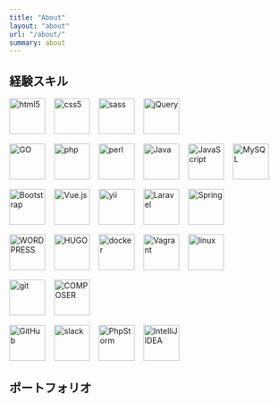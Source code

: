 ```yaml
---
title: "About"
layout: "about"
url: "/about/"
summary: about
---
```


[comment]: <> (https://devicon.dev/)

## 経験スキル

<ul style="margin-bottom: 0; padding-inline-start: 0; list-style-type: none; display: flex;">
    <li style="margin-top: 0 !important; margin-right: 1rem;"><img src="https://cdn.jsdelivr.net/gh/devicons/devicon/icons/html5/html5-plain-wordmark.svg" title="html5" style="width: 4rem; height: 4rem;"></li>
    <li style="margin-top: 0 !important; margin-right: 1rem;"><img src="https://cdn.jsdelivr.net/gh/devicons/devicon/icons/css3/css3-plain-wordmark.svg" title="css5" style="width: 4rem; height: 4rem;"></li>
    <li style="margin-top: 0 !important; margin-right: 1rem;"><img src="https://cdn.jsdelivr.net/gh/devicons/devicon/icons/sass/sass-original.svg" title="sass" style="width: 4rem; height: 4rem;"></li>
    <li style="margin-top: 0 !important; margin-right: 1rem;"><img src="https://cdn.jsdelivr.net/gh/devicons/devicon/icons/jquery/jquery-plain-wordmark.svg" title="jQuery" style="width: 4rem; height: 4rem;"></li>
</ul>

<ul style="margin-bottom: 0; padding-inline-start: 0; list-style-type: none; display: flex;">
    <li style="margin-top: 0 !important; margin-right: 1rem;"><img src="https://cdn.jsdelivr.net/gh/devicons/devicon/icons/go/go-original.svg" title="GO" style="width: 4rem; height: 4rem;"></li>
    <li style="margin-top: 0 !important; margin-right: 1rem;"><img src="https://cdn.jsdelivr.net/gh/devicons/devicon/icons/php/php-plain.svg" title="php" style="width: 4rem; height: 4rem;"></li>
    <li style="margin-top: 0 !important; margin-right: 1rem;"><img src="https://cdn.jsdelivr.net/gh/devicons/devicon/icons/perl/perl-original.svg" title="perl" style="width: 4rem; height: 4rem;"></li>
    <li style="margin-top: 0 !important; margin-right: 1rem;"><img src="https://cdn.jsdelivr.net/gh/devicons/devicon/icons/java/java-original-wordmark.svg" title="Java" style="width: 4rem; height: 4rem;"></li>
    <li style="margin-top: 0 !important; margin-right: 1rem;"><img src="https://cdn.jsdelivr.net/gh/devicons/devicon/icons/javascript/javascript-plain.svg" title="JavaScript" style="width: 4rem; height: 4rem;"></li>
<li style="margin-right: 1rem;"><img src="https://cdn.jsdelivr.net/gh/devicons/devicon/icons/mysql/mysql-original-wordmark.svg" title="MySQL" style="width: 4rem; height: 4rem;"></li>
</ul>

<ul style="margin-bottom: 0; padding-inline-start: 0; list-style-type: none; display: flex;">
    <li style="margin-top: 0 !important; margin-right: 1rem;"><img src="https://cdn.jsdelivr.net/gh/devicons/devicon/icons/bootstrap/bootstrap-original-wordmark.svg" title="Bootstrap" style="width: 4rem; height: 4rem;"></li>
    <li style="margin-right: 1rem;"><img src="https://cdn.jsdelivr.net/gh/devicons/devicon/icons/vuejs/vuejs-original.svg" title="Vue.js" style="width: 4rem; height: 4rem;"></li>
    <li style="margin-right: 1rem;"><img src="https://cdn.jsdelivr.net/gh/devicons/devicon/icons/yii/yii-original.svg" title="yii" style="width: 4rem; height: 4rem;"></li>
    <li style="margin-right: 1rem;"><img src="https://cdn.jsdelivr.net/gh/devicons/devicon/icons/laravel/laravel-plain-wordmark.svg" title="Laravel" style="width: 4rem; height: 4rem;"></li>
    <li style="margin-right: 1rem;"><img src="https://cdn.jsdelivr.net/gh/devicons/devicon/icons/spring/spring-original-wordmark.svg" title="Spring" style="width: 4rem; height: 4rem;"></li>
</ul>

<ul style="margin-bottom: 0; padding-inline-start: 0; list-style-type: none; display: flex;">
    <li style="margin-right: 1rem;"><img src="https://cdn.jsdelivr.net/gh/devicons/devicon/icons/wordpress/wordpress-original.svg" title="WORDPRESS" style="width: 4rem; height: 4rem;"></li>
    <li style="margin-right: 1rem;"><img src="https://cdn.jsdelivr.net/gh/devicons/devicon/icons/hugo/hugo-original-wordmark.svg" title="HUGO" style="width: 4rem; height: 4rem;"></li>
    <li style="margin-right: 1rem;"><img src="https://cdn.jsdelivr.net/gh/devicons/devicon/icons/docker/docker-original-wordmark.svg" title="docker" style="width: 4rem; height: 4rem;"></li>
    <li style="margin-right: 1rem;"><img src="https://cdn.jsdelivr.net/gh/devicons/devicon/icons/vagrant/vagrant-original-wordmark.svg" title="Vagrant" style="width: 4rem; height: 4rem;"></li>
    <li style="margin-right: 1rem;"><img src="https://cdn.jsdelivr.net/gh/devicons/devicon/icons/linux/linux-original.svg" title="linux" style="width: 4rem; height: 4rem;"></li>
</ul>

<ul style="margin-bottom: 0; padding-inline-start: 0; list-style-type: none; display: flex;">
    <li style="margin-right: 1rem;"><img src="https://cdn.jsdelivr.net/gh/devicons/devicon/icons/git/git-plain-wordmark.svg" title="git" style="width: 4rem; height: 4rem;"></li>
    <li style="margin-right: 1rem;"><img src="https://cdn.jsdelivr.net/gh/devicons/devicon/icons/composer/composer-original.svg" title="COMPOSER" style="width: 4rem; height: 4rem;"></li>
</ul>

<ul style="margin-bottom: 0; padding-inline-start: 0; list-style-type: none; display: flex;">
    <li style="margin-right: 1rem;"><img src="https://cdn.jsdelivr.net/gh/devicons/devicon/icons/github/github-original-wordmark.svg" title="GitHub" style="width: 4rem; height: 4rem;"></li>
    <li style="margin-right: 1rem;"><img src="https://cdn.jsdelivr.net/gh/devicons/devicon/icons/slack/slack-original-wordmark.svg" title="slack" style="width: 4rem; height: 4rem;"></li>
    <li style="margin-right: 1rem;"><img src="https://cdn.jsdelivr.net/gh/devicons/devicon/icons/phpstorm/phpstorm-original-wordmark.svg" title="PhpStorm" style="width: 4rem; height: 4rem;"></li>
    <li style="margin-right: 1rem;"><img src="https://cdn.jsdelivr.net/gh/devicons/devicon/icons/intellij/intellij-original-wordmark.svg" title="IntelliJ IDEA" style="width: 4rem; height: 4rem;"></li>
</ul>

## ポートフォリオ
